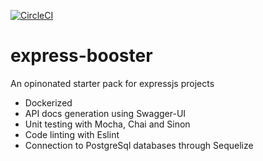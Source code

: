 [![CircleCI](https://circleci.com/gh/jeff-li/express-booster.svg?style=svg)](https://circleci.com/gh/jeff-li/express-booster)

# express-booster
An opinonated starter pack for expressjs projects

- Dockerized
- API docs generation using Swagger-UI
- Unit testing with Mocha, Chai and Sinon
- Code linting with Eslint
- Connection to PostgreSql databases through Sequelize
